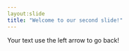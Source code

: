 ```yaml
---
layout:slide
title: "Welcome to our second slide!"
---
```

Your text
use the left arrow to go back!
